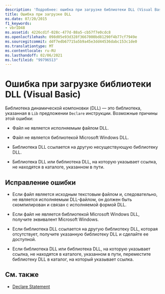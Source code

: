 ```yaml
---
description: 'Подробнее: ошибка при загрузке библиотеки DLL (Visual Basic)'
title: Ошибка при загрузке DLL
ms.date: 07/20/2015
f1_keywords:
- vbrID48
ms.assetid: 4226cd1f-028c-477d-88a5-cb57f7e0cdc8
ms.openlocfilehash: 098d05e93d328f3667000bd81290f4b77cf7949e
ms.sourcegitcommit: ddf7edb67715a5b9a45e3dd44536dabc153c1de0
ms.translationtype: MT
ms.contentlocale: ru-RU
ms.lasthandoff: 02/06/2021
ms.locfileid: "99796513"
---
```

# <a name="error-in-loading-dll-visual-basic"></a>Ошибка при загрузке библиотеки DLL (Visual Basic)

Библиотека динамической компоновки (DLL) — это библиотека, указанная в `Lib` предложении `Declare` инструкции. Возможные причины этой ошибки:  
  
- Файл не является исполняемым файлом DLL.  
  
- Файл не является библиотекой Microsoft Windows DLL.  
  
- Библиотека DLL ссылается на другую несуществующую библиотеку DLL.  
  
- Библиотека DLL или библиотека DLL, на которую указывает ссылка, не находятся в каталоге, указанном в пути.  
  
## <a name="to-correct-this-error"></a>Исправление ошибки  
  
- Если файл является исходным текстовым файлом и, следовательно, не является исполняемым DLL-файлом, он должен быть скомпилирован и связан с исполняемой формой DLL.  
  
- Если файл не является библиотекой Microsoft Windows DLL, получите эквивалент Microsoft Windows.  
  
- Если библиотека DLL ссылается на другую библиотеку DLL, которая отсутствует, получите указанную библиотеку DLL и сделайте ее доступной.  
  
- Если библиотека DLL или библиотека DLL, на которую указывает ссылка, не находятся в каталоге, указанном в пути, переместите библиотеку DLL в каталог, на который указывает ссылка.  
  
## <a name="see-also"></a>См. также

- [Declare Statement](../statements/declare-statement.md)
